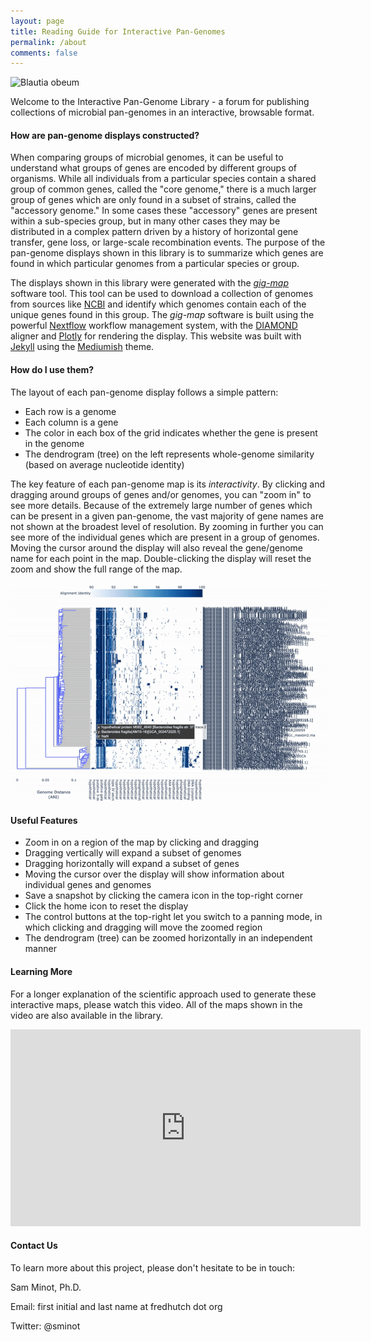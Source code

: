 ```yaml
---
layout: page
title: Reading Guide for Interactive Pan-Genomes
permalink: /about
comments: false
---
```


<div class="row justify-content-between">
<div class="col-md-2 pr-5">
<p class="mb-5"><img src="{{site.baseurl}}/assets/images/B_obeum_thumbnail.png" alt="Blautia obeum" /></p>
</div>

<div class="col-md-10">
<p>Welcome to the Interactive Pan-Genome Library - a forum for publishing collections
of microbial pan-genomes in an interactive, browsable format.</p>
</div>
</div>

#### How are pan-genome displays constructed?

When comparing groups of microbial genomes, it can be useful to understand what groups of genes are
encoded by different groups of organisms. While all individuals from a particular species contain
a shared group of common genes, called the "core genome," there is a much larger group of genes which
are only found in a subset of strains, called the "accessory genome." In some cases these "accessory"
genes are present within a sub-species group, but in many other cases they may be distributed in a
complex pattern driven by a history of horizontal gene transfer, gene loss, or large-scale recombination
events. The purpose of the pan-genome displays shown in this library is to summarize which genes are
found in which particular genomes from a particular species or group.

The displays shown in this library were generated with the [_gig-map_](https://github.com/FredHutch/gig-map/wiki)
software tool. This tool can be used to download a collection of genomes from sources like
[NCBI](https://www.ncbi.nlm.nih.gov/genome/browse#!/prokaryotes/) and identify which genomes contain
each of the unique genes found in this group. The _gig-map_ software is built using the powerful
[Nextflow](https://nextflow.io/) workflow management system, with the [DIAMOND](https://github.com/bbuchfink/diamond)
aligner and [Plotly](https://plotly.com/) for rendering the display. This website was built with 
[Jekyll](https://jekyllrb.com/) using the [Mediumish](https://jekyllthemes.io/theme/mediumish) theme.

#### How do I use them?

The layout of each pan-genome display follows a simple pattern:
- Each row is a genome
- Each column is a gene
- The color in each box of the grid indicates whether the gene is present in the genome
- The dendrogram (tree) on the left represents whole-genome similarity (based on average nucleotide identity)

The key feature of each pan-genome map is its _interactivity_. By clicking and dragging around groups of
genes and/or genomes, you can "zoom in" to see more details. Because of the extremely large number of genes
which can be present in a given pan-genome, the vast majority of gene names are not shown at the broadest
level of resolution. By zooming in further you can see more of the individual genes which are present in a
group of genomes. Moving the cursor around the display will also reveal the gene/genome name for each point
in the map. Double-clicking the display will reset the zoom and show the full range of the map.

![](assets/images/ezgif-7-889f062487.gif)

#### Useful Features

- Zoom in on a region of the map by clicking and dragging
- Dragging vertically will expand a subset of genomes
- Dragging horizontally will expand a subset of genes
- Moving the cursor over the display will show information about individual genes and genomes
- Save a snapshot by clicking the camera icon in the top-right corner
- Click the home icon to reset the display
- The control buttons at the top-right let you switch to a panning mode, in which clicking and dragging will move the zoomed region
- The dendrogram (tree) can be zoomed horizontally in an independent manner

#### Learning More

For a longer explanation of the scientific approach used to generate these interactive maps, please
watch this video. All of the maps shown in the video are also available in the library.

<iframe width="560" height="315" src="https://www.youtube.com/embed/q_pXII2s-cw" title="YouTube video player" frameborder="0" allow="accelerometer; autoplay; clipboard-write; encrypted-media; gyroscope; picture-in-picture" allowfullscreen></iframe>

#### Contact Us

To learn more about this project, please don't hesitate to be in touch:

Sam Minot, Ph.D.

Email: first initial and last name at fredhutch dot org

Twitter: @sminot
